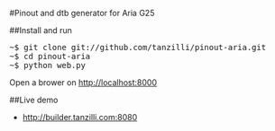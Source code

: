 #Pinout and dtb generator for Aria G25

##Install and run

<pre>
~$ git clone git://github.com/tanzilli/pinout-aria.git
~$ cd pinout-aria
~$ python web.py 
</pre>

Open a brower on [http://localhost:8000](http://localhost:8000)

##Live demo

* http://builder.tanzilli.com:8080



